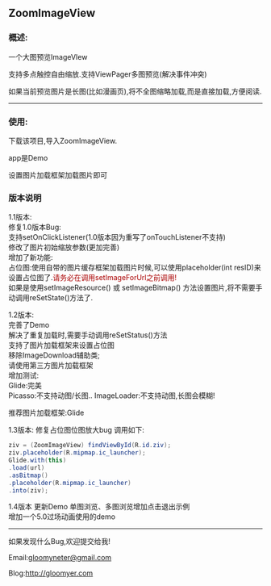 ## ZoomImageView  ##

###  概述:  ###

一个大图预览ImageVIew

支持多点触控自由缩放.支持ViewPager多图预览(解决事件冲突)

如果当前预览图片是长图(比如漫画页),将不全图缩略加载,而是直接加载,方便阅读.

---

###  使用:  ###

下载该项目,导入ZoomImageView.

app是Demo

设置图片加载框架加载图片即可

###  版本说明  ###

1.1版本:  
修复1.0版本Bug:  
支持setOnClickListener(1.0版本因为重写了onTouchListener不支持)  
修改了图片初始缩放参数(更加完善)  
增加了新功能:  
占位图:使用自带的图片缓存框架加载图片时候,可以使用placeholder(int resID)来设置占位图了.<font color='#aa0000'>请务必在调用setImageForUrl之前调用!</font>  
如果是使用setImageResource() 或 setImageBitmap() 方法设置图片,将不需要手动调用reSetState()方法了.  
  
1.2版本:  
完善了Demo  
解决了重复加载时,需要手动调用reSetStatus()方法  
支持了图片加载框架来设置占位图  
移除ImageDownload辅助类;  
请使用第三方图片加载框架  
增加测试:  
Glide:完美  
Picasso:不支持动图/长图..
ImageLoader:不支持动图,长图会模糊!  
  
推荐图片加载框架:Glide  
  
1.3版本:
修复占位图位图放大bug
调用如下:
```java
ziv = (ZoomImageView) findViewById(R.id.ziv);
ziv.placeholder(R.mipmap.ic_launcher);
Glide.with(this)
.load(url)
.asBitmap()
.placeholder(R.mipmap.ic_launcher)
.into(ziv);
```

1.4版本
更新Demo
单图浏览、多图浏览增加点击退出示例  
增加一个5.0过场动画使用的demo

---
如果发现什么Bug,欢迎提交给我!

Email:gloomyneter@gmail.com

Blog:http://gloomyer.com
